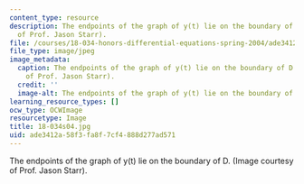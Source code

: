 ```yaml
---
content_type: resource
description: The endpoints of the graph of y(t) lie on the boundary of D. (Image courtesy
  of Prof. Jason Starr).
file: /courses/18-034-honors-differential-equations-spring-2004/ade3412a58f3fa8f7cf4888d277ad571_18-034s04.jpg
file_type: image/jpeg
image_metadata:
  caption: The endpoints of the graph of y(t) lie on the boundary of D. (Image courtesy
    of Prof. Jason Starr).
  credit: ''
  image-alt: The endpoints of the graph of y(t) lie on the boundary of D.
learning_resource_types: []
ocw_type: OCWImage
resourcetype: Image
title: 18-034s04.jpg
uid: ade3412a-58f3-fa8f-7cf4-888d277ad571
---
```

The endpoints of the graph of y(t) lie on the boundary of D. (Image courtesy of Prof. Jason Starr).

